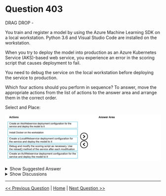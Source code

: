 # Question 403

DRAG DROP -

You train and register a model by using the Azure Machine Learning SDK on a local workstation. Python 3.6 and Visual Studio Code are installed on the workstation.

When you try to deploy the model into production as an Azure Kubernetes Service (AKS)-based web service, you experience an error in the scoring script that causes deployment to fail.

You need to debug the service on the local workstation before deploying the service to production.

Which four actions should you perform in sequence? To answer, move the appropriate actions from the list of actions to the answer area and arrange them in the correct order.

Select and Place:

![Question Image](images/q403_q_0040700001.jpg)

<details>
  <summary>Show Suggested Answer</summary>

  <img src="images/q403_ans_0_0040800001.jpg" alt="Answer Image"><br>
<p>Step 1: Install Docker on the workstation</p>
<p>Prerequisites include having a working Docker installation on your local system.</p>
<p>Build or download the dockerfile to the compute node.</p>
<p>Step 2: Create an AksWebservice deployment configuration and deploy the model to it</p>
<p>To deploy a model to Azure Kubernetes Service, create a deployment configuration that describes the compute resources needed.</p>
<p># If deploying to a cluster configured for dev/test, ensure that it was created with enough</p>
<p># cores and memory to handle this deployment configuration. Note that memory is also used by</p>
<p># things such as dependencies and AML components.</p>
<p>deployment_config = AksWebservice.deploy_configuration(cpu_cores = 1, memory_gb = 1) service = Model.deploy(ws, &quot;myservice&quot;, [model], inference_config, deployment_config, aks_target) service.wait_for_deployment(show_output = True) print(service.state) print(service.get_logs())</p>
<p>Step 3: Create a LocalWebservice deployment configuration for the service and deploy the model to it</p>
<p>To deploy locally, modify your code to use LocalWebservice.deploy_configuration() to create a deployment configuration. Then use Model.deploy() to deploy the service.</p>
<p>Step 4: Debug and modify the scoring script as necessary. Use the reload() method of the service after each modification.</p>
<p>During local testing, you may need to update the score.py file to add logging or attempt to resolve any problems that you&#x27;ve discovered. To reload changes to the score.py file, use reload(). For example, the following code reloads the script for the service, and then sends data to it.</p>
<p>Incorrect Answers:</p>
<p>✑ AciWebservice: The types of web services that can be deployed are LocalWebservice, which will deploy a model locally, and AciWebservice and</p>
<p>AksWebservice, which will deploy a model to Azure Container Instances (ACI) and Azure Kubernetes Service (AKS), respectively.</p>
<p>Reference:</p>
<p>https://docs.microsoft.com/en-us/azure/machine-learning/how-to-deploy-azure-kubernetes-service https://docs.microsoft.com/en-us/azure/machine-learning/how-to-troubleshoot-deployment-local</p>

</details>

<details>
  <summary>Show Discussions</summary>

<blockquote><p><strong>JTWang</strong> <code>(Mon 24 Apr 2023 05:39)</code> - <em>Upvotes: 33</em></p><p>My answer:
1.Install Docker on the workstation
Create a LocalWebservice deployment configuration for the service and deploy the mode to it
3.Debug and modify the scroing script as necessary. use the reload() method of the service after earch modification.
4.Creae an AksWebservice deployment configuration for the service and deploy the model to it

https://learn.microsoft.com/en-us/azure/machine-learning/how-to-deploy-managed-online-endpoints?tabs=python</p></blockquote>
<blockquote><p><strong>deyoz</strong> <code>(Tue 06 Aug 2024 02:11)</code> - <em>Upvotes: 3</em></p><p>I agree with this answer but i want to know if the following sequence is also correct:
1. Create localwebservice
2. debug and modify the scoring script
3. install docker
4. Create Akswebserice</p></blockquote>
<blockquote><p><strong>chevyli</strong> <code>(Wed 08 Mar 2023 04:01)</code> - <em>Upvotes: 8</em></p><p>Logically, &quot;Create AksWebService&quot; should be the last step.</p></blockquote>
<blockquote><p><strong>Johlec</strong> <code>(Fri 21 Apr 2023 14:46)</code> - <em>Upvotes: 2</em></p><p>agree with you, you redeploy to aks after finished to debug.</p></blockquote>
<blockquote><p><strong>phdykd</strong> <code>(Wed 23 Aug 2023 23:43)</code> - <em>Upvotes: 2</em></p><p>Install Docker on the workstation 
Create a LocalWebservice deployment configuration for the service and deploy the model to it (C)
Debug and modify the scoring script as necessary. Use the reload() method of the service after each modification 
Create an AksWebservice deployment configuration and deploy the model to it</p></blockquote>

</details>

---

[<< Previous Question](question_402.md) | [Home](/index.md) | [Next Question >>](question_404.md)
